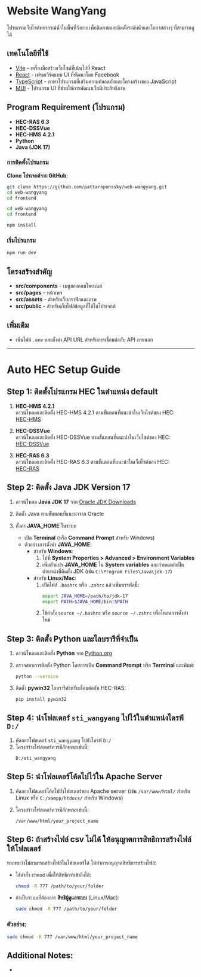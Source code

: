 # Website WangYang

โปรแกรมเว็บไซต์พยากรณ์น้ำในพื้นที่วังยาง เพื่อติดตามและติดตั้งระดับน้ำและโอกาสต่างๆ ที่สามารถดูได้

## เทคโนโลยีที่ใช้
- [Vite](https://vitejs.dev/) - เครื่องมือสร้างเว็บไซต์ที่เน้นไปที่ React
- [React](https://react.dev/) - เฟรมเวิร์คแบบ UI ที่พัฒนาโดย Facebook
- [TypeScript](https://www.typescriptlang.org/) - ภาษาโปรแกรมที่เสริมความปลอดภัยและโครงสร้างของ JavaScript
- [MUI](https://mui.com/) - โปรแกรม UI ที่ช่วยให้การพัฒนาเว็บมีประสิทธิภาพ

## Program Requirement (โปรแกรม)
- **HEC-RAS 6.3**
- **HEC-DSSVue**
- **HEC-HMS 4.2.1**
- **Python**
- **Java (JDK 17)**


### การติดตั้งโปรแกรม
**Clone โปรเจกต์จาก GitHub**:
```sh
git clone https://github.com/pattaraponssky/web-wangyang.git
cd web-wangyang
cd frontend
```

```sh
cd web-wangyang
cd frontend
```

```sh
npm install
```

### เริ่มโปรแกรม
```sh
npm run dev
```

## โครงสร้างสำคัญ
- **src/components** - เมนูของคอมโพเนนต์
- **src/pages** - หน้าเพจ
- **src/assets** - สำหรับเก็บกราฟิกและภาพ
- **src/public** - สำหรับเก็บไฟล์ข้อมูลที่ใช้ในโปรเจกต์

## เพิ่มเติม
- เพิ่มไฟล์ `.env` และตั้งค่า API URL สำหรับการเชื่อมต่อกับ API ภายนอก

---

# Auto HEC Setup Guide
## Step 1: ติดตั้งโปรแกรม HEC ในตำแหน่ง default
1. **HEC-HMS 4.2.1**  
   ดาวน์โหลดและติดตั้ง HEC-HMS 4.2.1 ตามขั้นตอนที่แนะนำในเว็บไซต์ของ HEC:  
   [HEC-HMS](https://www.hec.usace.army.mil/software/hec-hms/)

2. **HEC-DSSVue**  
   ดาวน์โหลดและติดตั้ง HEC-DSSVue ตามขั้นตอนที่แนะนำในเว็บไซต์ของ HEC:  
   [HEC-DSSVue](https://www.hec.usace.army.mil/software/dssvue/)

3. **HEC-RAS 6.3**  
   ดาวน์โหลดและติดตั้ง HEC-RAS 6.3 ตามขั้นตอนที่แนะนำในเว็บไซต์ของ HEC:  
   [HEC-RAS](https://www.hec.usace.army.mil/software/hec-ras/)

## Step 2: ติดตั้ง Java JDK Version 17
1. ดาวน์โหลด **Java JDK 17** จาก [Oracle JDK Downloads](https://www.oracle.com/java/technologies/javase-jdk17-downloads.html)

2. ติดตั้ง Java ตามขั้นตอนที่แนะนำจาก Oracle

3. ตั้งค่า **JAVA_HOME** ในระบบ
   - เปิด **Terminal** (หรือ **Command Prompt** สำหรับ Windows)
   - ตัวอย่างการตั้งค่า **JAVA_HOME**:
     - สำหรับ **Windows**:
       1. ไปที่ **System Properties > Advanced > Environment Variables**
       2. เพิ่มตัวแปร **JAVA_HOME** ใน **System variables** และกำหนดค่าเป็นตำแหน่งที่ติดตั้ง JDK (เช่น `C:\Program Files\Java\jdk-17`)
     - สำหรับ **Linux/Mac**:
       1. เปิดไฟล์ `.bashrc` หรือ `.zshrc` แล้วเพิ่มบรรทัดนี้:
          ```bash
          export JAVA_HOME=/path/to/jdk-17
          export PATH=$JAVA_HOME/bin:$PATH
          ```
       2. ใช้คำสั่ง `source ~/.bashrc` หรือ `source ~/.zshrc` เพื่อโหลดการตั้งค่าใหม่

## Step 3: ติดตั้ง Python และไลบรารีที่จำเป็น
1. ดาวน์โหลดและติดตั้ง **Python** จาก [Python.org](https://www.python.org/downloads/)

2. ตรวจสอบการติดตั้ง Python โดยการเปิด **Command Prompt** หรือ **Terminal** และพิมพ์:
   ```bash
   python --version
   ```

3. ติดตั้ง **pywin32** ไลบรารีสำหรับเชื่อมต่อกับ HEC-RAS:
   ```bash
   pip install pywin32
   ```

## Step 4: นำโฟลเดอร์ `sti_wangyang` ไปไว้ในตำแหน่งไดรฟ์ `D:/`
1. คัดลอกโฟลเดอร์ `sti_wangyang` ไปยังไดรฟ์ `D:/`
2. โครงสร้างโฟลเดอร์ควรมีลักษณะเช่นนี้:
   ```
   D:/sti_wangyang
   ```

## Step 5: นำโฟลเดอร์โค้ดไปไว้ใน Apache Server
1. คัดลอกโฟลเดอร์โค้ดไปยังโฟลเดอร์ของ Apache server (เช่น `/var/www/html/` สำหรับ Linux หรือ `C:/xampp/htdocs/` สำหรับ Windows)

2. โครงสร้างโฟลเดอร์ควรมีลักษณะเช่นนี้:
   ```
   /var/www/html/your_project_name
   ```

## Step 6: ถ้าสร้างไฟล์ csv ไม่ได้ ให้อนุญาตการสิทธิการสร้างไฟล์ให้โฟลเดอร์
หากพบว่าไม่สามารถสร้างไฟล์ในโฟลเดอร์ได้ ให้ทำการอนุญาตสิทธิการสร้างไฟล์:
- ใช้คำสั่ง `chmod` เพื่อให้สิทธิการเข้าถึงได้:
  ```bash
  chmod -R 777 /path/to/your/folder
  ```

- ถ้าเป็นระบบที่ต้องการ **สิทธิผู้ดูแลระบบ** (Linux/Mac):
  ```bash
  sudo chmod -R 777 /path/to/your/folder
  ```

### ตัวอย่าง:
```bash
sudo chmod -R 777 /var/www/html/your_project_name
```

## Additional Notes:
- 